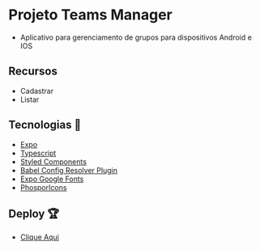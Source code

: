 # Projeto Teams Manager

- Aplicativo para gerenciamento de grupos para dispositivos Android e IOS

## Recursos

- Cadastrar
- Listar

## Tecnologias :robot:

- [Expo](https://expo.dev/)
- [Typescript](https://www.typescriptlang.org/docs/)
- [Styled Components](https://styled-components.com/docs)
- [Babel Config Resolver Plugin](https://github.com/tleunen/babel-plugin-module-resolver/blob/master/DOCS.md)
- [Expo Google Fonts](https://docs.expo.dev/develop/user-interface/fonts/)
- [PhosporIcons](https://github.com/duongdev/phosphor-react-native)

## Deploy :trophy:

- [Clique Aqui]()
